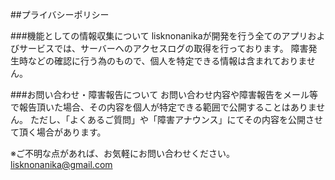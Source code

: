 ##プライバシーポリシー

###機能としての情報収集について
lisknonanikaが開発を行う全てのアプリおよびサービスでは、サーバーへのアクセスログの取得を行っております。
障害発生時などの確認に行う為のもので、個人を特定できる情報は含まれておりません。

###お問い合わせ・障害報告について
お問い合わせ内容や障害報告をメール等で報告頂いた場合、その内容を個人が特定できる範囲で公開することはありません。
ただし、「よくあるご質問」や「障害アナウンス」にてその内容を公開させて頂く場合があります。


※ご不明な点があれば、お気軽にお問い合わせください。
lisknonanika@gmail.com
